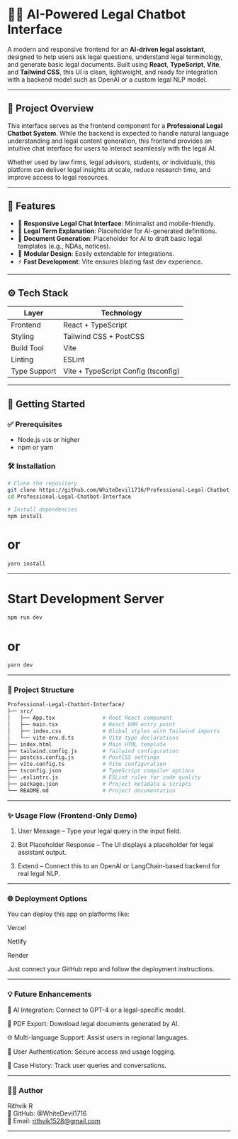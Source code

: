 # 🧑‍⚖️ AI-Powered Legal Chatbot Interface

A modern and responsive frontend for an **AI-driven legal assistant**, designed to help users ask legal questions, understand legal terminology, and generate basic legal documents. Built using **React**, **TypeScript**, **Vite**, and **Tailwind CSS**, this UI is clean, lightweight, and ready for integration with a backend model such as OpenAI or a custom legal NLP model.

---

## 📌 Project Overview

This interface serves as the frontend component for a **Professional Legal Chatbot System**. While the backend is expected to handle natural language understanding and legal content generation, this frontend provides an intuitive chat interface for users to interact seamlessly with the legal AI.

Whether used by law firms, legal advisors, students, or individuals, this platform can deliver legal insights at scale, reduce research time, and improve access to legal resources.

---

## 🧠 Features

- 💬 **Responsive Legal Chat Interface**: Minimalist and mobile-friendly.
- 📘 **Legal Term Explanation**: Placeholder for AI-generated definitions.
- 📝 **Document Generation**: Placeholder for AI to draft basic legal templates (e.g., NDAs, notices).
- 🧩 **Modular Design**: Easily extendable for integrations.
- ⚡ **Fast Development**: Vite ensures blazing fast dev experience.

---

## ⚙️ Tech Stack

| Layer        | Technology                          |
|--------------|-------------------------------------|
| Frontend     | React + TypeScript                  |
| Styling      | Tailwind CSS + PostCSS              |
| Build Tool   | Vite                                |
| Linting      | ESLint                              |
| Type Support | Vite + TypeScript Config (tsconfig) |

---

## 🚀 Getting Started

### ✅ Prerequisites

- Node.js `v16` or higher
- npm or yarn

### 🛠️ Installation

```bash
# Clone the repository
git clone https://github.com/WhiteDevil1716/Professional-Legal-Chatbot-Interface.git
cd Professional-Legal-Chatbot-Interface
```
```bash
# Install dependencies
npm install
```
# or
```bash
yarn install
```
---

# Start Development Server
```bash
npm run dev
```
# or
```bash
yarn dev
```
---

### 📁 Project Structure
```bash
Professional-Legal-Chatbot-Interface/
├── src/
│   ├── App.tsx               # Root React component
│   ├── main.tsx              # React DOM entry point
│   ├── index.css             # Global styles with Tailwind imports
│   └── vite-env.d.ts         # Vite type declarations
├── index.html                # Main HTML template
├── tailwind.config.js        # Tailwind configuration
├── postcss.config.js         # PostCSS settings
├── vite.config.ts            # Vite configuration
├── tsconfig.json             # TypeScript compiler options
├── .eslintrc.js              # ESLint rules for code quality
├── package.json              # Project metadata & scripts
└── README.md                 # Project documentation
```

---

### ✨ Usage Flow (Frontend-Only Demo)

1. User Message – Type your legal query in the input field.

2. Bot Placeholder Response – The UI displays a placeholder for legal assistant output.

3. Extend – Connect this to an OpenAI or LangChain-based backend for real legal NLP.

---

### 🌐 Deployment Options
You can deploy this app on platforms like:

Vercel

Netlify

Render

Just connect your GitHub repo and follow the deployment instructions.

---

### 💡 Future Enhancements
 🤖 AI Integration: Connect to GPT-4 or a legal-specific model.

 🧾 PDF Export: Download legal documents generated by AI.

 🌐 Multi-language Support: Assist users in regional languages.

 🔐 User Authentication: Secure access and usage logging.

 📁 Case History: Track user queries and conversations.

---

### 👨‍💼 Author
 Rithvik R
 <br>🔗 GitHub: @WhiteDevil1716
 <br>📧 Email: rithvik1528@gmail.com

---

